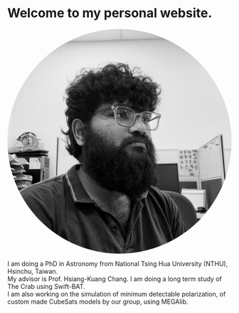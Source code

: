<!DOCTYPE html>
<html lang="en">
<head>
    <meta charset="UTF-8">
    <meta name="viewport" content="width=device-width, initial-scale=1.0">
    <title>Home</title>
    <link rel="stylesheet" href="styles.css"> <!-- Link to your CSS file if needed -->
    <style>
        /* Example CSS for profile image */
        .profile-image {
            max-width: 100%;
            height: auto;
            border-radius: 50%; /* Makes the image round */
            display: block;
            margin: 0 auto; /* Centers the image */
        }
    </style>
</head>
<body>

<div class="page" id="home">
    <h1>Welcome to my personal website.</h1>
    <img src="/assets/img/profile_pic/2024.jpg" alt="Profile Image" class="profile-image">
    <p>I am doing a PhD in Astronomy from National Tsing Hua University (NTHU), Hsinchu, Taiwan.<br>
    My advisor is Prof. Hsiang-Kuang Chang. I am doing a long term study of The Crab using Swift-BAT.<br>
    I am also working on the simulation of minimum detectable polarization, of custom made CubeSats models by our group, using MEGAlib.</p>
</div>

</body>
</html>
